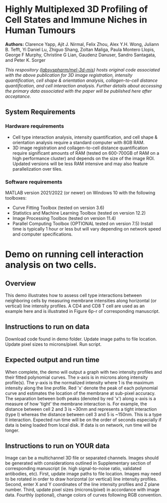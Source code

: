 # Highly Multiplexed 3D Profiling of Cell States and Immune Niches in Human Tumours

**Authors:** Clarence Yapp, Ajit J. Nirmal, Felix Zhou, Alex Y.H. Wong, Juliann B. Tefft, Yi Daniel Lu, Zhiguo Shang, Zoltan Maliga, Paula Montero Llopis, George F Murphy, Christine G Lian, Gaudenz Danuser, Sandro Santagata, and Peter K. Sorger

*This respository ([labsyspharm/mel-3d-mis](https://github.com/labsyspharm/mel-3d-mis)) hosts original code associated with the above publication for 3D image registration, intensity quantification, cell shape & orientation analysis, collagen-to-cell distance quantification, and cell interaction analysis.  Further details about accessing the primary data associated with the paper will be published here after acceptance.*

## System Requirements
### Hardware requirements
+ Cell type interaction analysis, intensity quantification, and cell shape & orientation analysis require a standard computer with 8GB RAM.
+ 3D image registration and collagen-to-cell distance quantification require significant amounts of RAM (tested on 600-700GB of RAM on a high performance cluster) and depends on the size of the image ROI. Updated versions will be less RAM intensive and may also feature parallelization over tiles.

### Software requirements
MATLAB version 2021/2022 (or newer) on Windows 10 with the following toolboxes:
+ Curve Fitting Toolbox (tested on version 3.6)
+ Statistics and Machine Learning Toolbox (tested on version 12.2)
+ Image Processing Toolbox (tested on version 11.4)
+ Parallel Computing Toolbox (OPTIONAL tested on version 7.5)
Install time is typically 1 hour or less but will vary depending on network speed and computer specifications.

# Demo on running cell interaction analysis on two cells.
## Overview
This demo illustrates how to assess cell type interactions between neighboring cells by measuring membrane intensities along horizontal (or vertical) line intensity profiles. A CD4 and CD8 T cell are used as an example here and is illustrated in Figure 6p-r of corresponding manuscript.
## Instructions to run on data
Download code found in demo folder. Update image paths to file location. Update pixel sizes to microns/pixel. Run script.
## Expected output and run time
When complete, the demo will output a graph with two intensity profiles and their fitted polynomial curves. The x-axis is in microns along intensity profile(s). The y-axis is the normalized intensity where 1 is the maximum intensity along the line profile. Red 'x' denote the peak of each polynomial curve and estimates the location of the membrane at sub-pixel accuracy. The separation between both peaks (denoted by red 'x') along x-axis is a measure of how 'tight' the membrane interaction is. For example, the distance between cell 2 and 3 is ~30nm and represents a tight interaction (type I) whereas the distance between cell 3 and 5 is ~150nm. This is a type II interaction.
Expected run time will be on the order of seconds especially if data is being loaded from local disk. If data is on network, run time will be longer.
## Instructions to run on YOUR data
Image can be a multichannel 3D file or separated channels. Images should be generated with considerations outlined in Supplementary section of corresponding manuscript (ie. high signal-to-noise ratio, validated antibodies, etc).
First, update image paths to file location. Images may need to be rotated in order to draw horizontal (or vertical) line intensity profiles. Second, enter X and Y coordinates of the line intensity profiles and Z plane number. Third, update pixel sizes (microns/pixel) in accordance with image data. Fourthly (optional), change colors of curves following RGB convention.











